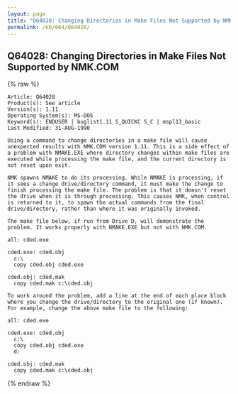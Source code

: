 ```yaml
---
layout: page
title: "Q64028: Changing Directories in Make Files Not Supported by NMK.COM"
permalink: /kb/064/Q64028/
---
```


## Q64028: Changing Directories in Make Files Not Supported by NMK.COM

{% raw %}

	Article: Q64028
	Product(s): See article
	Version(s): 1.11
	Operating System(s): MS-DOS
	Keyword(s): ENDUSER | buglist1.11 S_QUICKC S_C | mspl13_basic
	Last Modified: 31-AUG-1990
	
	Using a command to change directories in a make file will cause
	unexpected results with NMK.COM version 1.11. This is a side effect of
	a problem with NMAKE.EXE where directory changes within make files are
	executed while processing the make file, and the current directory is
	not reset upon exit.
	
	NMK spawns NMAKE to do its processing. While NMAKE is processing, if
	it sees a change drive/directory command, it must make the change to
	finish processing the make file. The problem is that it doesn't reset
	the drive when it is through processing. This causes NMK, when control
	is returned to it, to spawn the actual commands from the final
	drive/directory, rather than where it was originally invoked.
	
	The make file below, if run from Drive D, will demonstrate the
	problem. It works properly with NMAKE.EXE but not with NMK.COM.
	
	all: cded.exe
	
	cded.exe: cded.obj
	  c:\
	  copy cded.obj cded.exe
	
	cded.obj: cded.mak
	  copy cded.mak c:\cded.obj
	
	To work around the problem, add a line at the end of each place block
	where you change the drive/directory to the original one (if known).
	For example, change the above make file to the following:
	
	all: cded.exe
	
	cded.exe: cded.obj
	  c:\
	  copy cded.obj cded.exe
	  d:
	
	cded.obj: cded.mak
	  copy cded.mak c:\cded.obj

{% endraw %}
